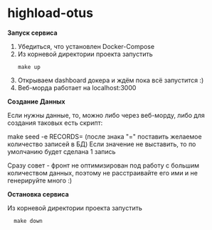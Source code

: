 # highload-otus

**Запуск сервиса**
1. Убедиться, что установлен Docker-Compose
2. Из корневой директории проекта запустить 
   ```shell 
   make up
   ```
3. Открываем dashboard докера и ждём пока всё запустится :)
4. Веб-морда работает на localhost:3000

**Создание Данных**

Если нужны данные, то, можно либо через веб-морду, либо для создания таковых есть скрипт:

make seed -e RECORDS= (после знака "=" поставить желаемое количество записей в БД)
Если значение не выставить, то по умолчанию будет сделана 1 запись

Сразу совет - фронт не оптимизирован под работу с большим количеством данных, поэтому не расстраивайте его ими 
и не генерируйте много :)




**Остановка сервиса**

Из корневой директории проекта запустить
 ```shell 
   make down
 ```